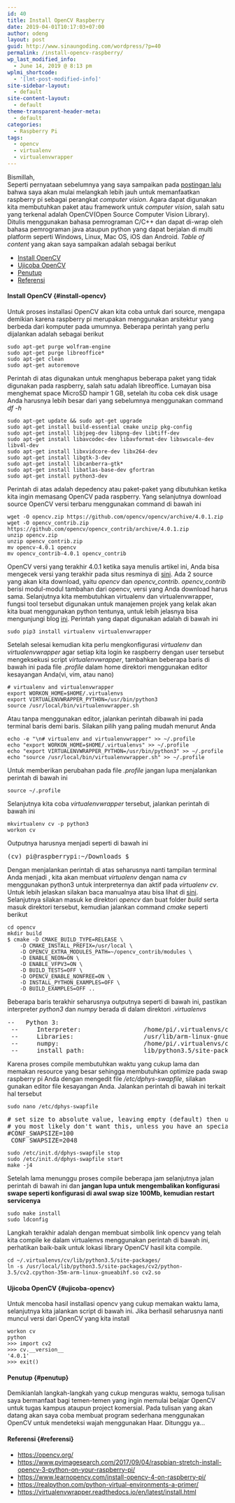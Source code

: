 ```yaml
---
id: 40
title: Install OpenCV Raspberry
date: 2019-04-01T10:17:03+07:00
author: odeng
layout: post
guid: http://www.sinaungoding.com/wordpress/?p=40
permalink: /install-opencv-raspberry/
wp_last_modified_info:
  - June 14, 2019 @ 8:13 pm
wplmi_shortcode:
  - '[lmt-post-modified-info]'
site-sidebar-layout:
  - default
site-content-layout:
  - default
theme-transparent-header-meta:
  - default
categories:
  - Raspberry Pi
tags:
  - opencv
  - virtualenv
  - virtualenvwrapper
---
```

Bismillah,  
Seperti pernyataan sebelumnya yang saya sampaikan pada <a rel="noreferrer noopener" aria-label="postingan lalu (opens in a new tab)" href="http://www.sinaungoding.com/wordpress/2019/03/31/memasang-modul-kamera-di-raspberry/" target="_blank">postingan lalu</a> bahwa saya akan mulai melangkah lebih jauh untuk memanfaatkan raspberry pi sebagai perangkat _computer vision_. Agara dapat digunakan kita membutuhkan paket atau framework untuk _computer vision_, salah satu yang terkenal adalah OpenCV(Open Source Computer Vision Library). Ditulis menggunakan bahasa pemrograman C/C++ dan dapat di-wrap oleh bahasa pemrograman java ataupun python yang dapat berjalan di multi platform seperti Windows, Linux, Mac OS, iOS dan Android. _Table of content_ yang akan saya sampaikan adalah sebagai berikut

  * [Install OpenCV](#install-opencv)
  * [Ujicoba OpenCV](#ujicoba-opencv)
  * [Penutup](#penutup)
  * [Referensi](#referensi)

#### Install OpenCV {#install-opencv}

Untuk proses installasi OpenCV akan kita coba untuk dari source, mengapa demikian karena raspberry pi merupakan menggunakan arsitektur yang berbeda dari komputer pada umumnya. Beberapa perintah yang perlu dijalankan adalah sebagai berikut

<pre class="wp-block-code"><code>sudo apt-get purge wolfram-engine
sudo apt-get purge libreoffice*
sudo apt-get clean
sudo apt-get autoremove</code></pre>

Perintah di atas digunakan untuk menghapus beberapa paket yang tidak digunakan pada raspberry, salah satu adalah libreoffice. Lumayan bisa menghemat space MicroSD hampir 1 GB, setelah itu coba cek disk usage Anda harusnya lebih besar dari yang sebelumnya menggunakan command _df -h_

<pre class="wp-block-code"><code>sudo apt-get update && sudo apt-get upgrade
sudo apt-get install build-essential cmake unzip pkg-config
sudo apt-get install libjpeg-dev libpng-dev libtiff-dev
sudo apt-get install libavcodec-dev libavformat-dev libswscale-dev libv4l-dev
sudo apt-get install libxvidcore-dev libx264-dev
sudo apt-get install libgtk-3-dev
sudo apt-get install libcanberra-gtk*
sudo apt-get install libatlas-base-dev gfortran
sudo apt-get install python3-dev</code></pre>

Perintah di atas adalah depedency atau paket-paket yang dibutuhkan ketika kita ingin memasang OpenCV pada raspberry. Yang selanjutnya download source OpenCV versi terbaru menggunakan command di bawah ini

<pre class="wp-block-code"><code>wget -O opencv.zip https://github.com/opencv/opencv/archive/4.0.1.zip
wget -O opencv_contrib.zip https://github.com/opencv/opencv_contrib/archive/4.0.1.zip
unzip opencv.zip
unzip opencv_contrib.zip
mv opencv-4.0.1 opencv
mv opencv_contrib-4.0.1 opencv_contrib</code></pre>

OpenCV versi yang terakhir 4.0.1 ketika saya menulis artikel ini, Anda bisa mengecek versi yang terakhir pada situs resminya di <a rel="noreferrer noopener" aria-label="sini (opens in a new tab)" href="https://opencv.org/releases.html" target="_blank">sini</a>. Ada 2 source yang akan kita download, yaitu _opencv_ dan _opencv_contrib_. _opencv_contrib_ berisi modul-modul tambahan dari opencv, versi yang Anda download harus sama. Selanjutnya kita membutuhkan virtualenv dan virtualenvwrapper, fungsi tool tersebut digunakan untuk manajemen projek yang kelak akan kita buat menggunakan python tentunya, untuk lebih jelasnya bisa mengunjungi blog <a rel="noreferrer noopener" aria-label="ini (opens in a new tab)" href="https://www.petanikode.com/python-virtualenv/" target="_blank">ini</a>. Perintah yang dapat digunakan adalah di bawah ini

<pre class="wp-block-code"><code>sudo pip3 install virtualenv virtualenvwrapper</code></pre>

Setelah selesai kemudian kita perlu mengkonfigurasi _virtualenv_ dan _virtualenvwrapper_ agar setiap kita login ke raspberry dengan user tersebut mengeksekusi script _virtualenvwrapper_, tambahkan beberapa baris di bawah ini pada file _.profile_ dalam home direktori menggunakan editor kesayangan Anda(vi, vim, atau nano)

<pre class="wp-block-code"><code># virtualenv and virtualenvwrapper
export WORKON_HOME=$HOME/.virtualenvs
export VIRTUALENVWRAPPER_PYTHON=/usr/bin/python3
source /usr/local/bin/virtualenvwrapper.sh</code></pre>

Atau tanpa menggunakan editor, jalankan perintah dibawah ini pada terminal baris demi baris. Silakan pilih yang paling mudah menurut Anda

<pre class="wp-block-code"><code>echo -e "\n# virtualenv and virtualenvwrapper" >> ~/.profile
echo "export WORKON_HOME=$HOME/.virtualenvs" >> ~/.profile
echo "export VIRTUALENVWRAPPER_PYTHON=/usr/bin/python3" >> ~/.profile
echo "source /usr/local/bin/virtualenvwrapper.sh" >> ~/.profile</code></pre>

Untuk memberikan perubahan pada file _.profile_ jangan lupa menjalankan perintah di bawah ini

<pre class="wp-block-code"><code>source ~/.profile</code></pre>

Selanjutnya kita coba _virtualenvwrapper_ tersebut, jalankan perintah di bawah ini 

<pre class="wp-block-code"><code>mkvirtualenv cv -p python3
workon cv</code></pre>

Outputnya harusnya menjadi seperti di bawah ini

<pre class="wp-block-preformatted">(cv) pi@raspberrypi:~/Downloads $</pre>

Dengan menjalankan perintah di atas seharusnya nanti tampilan terminal Anda menjadi , kita akan membuat _virtualenv_ dengan nama _cv_ menggunakan python3 untuk interpreternya dan aktif pada _virtualenv cv_. Untuk lebih jelaskan silakan baca manualnya atau bisa lihat di <a rel="noreferrer noopener" aria-label="sini (opens in a new tab)" href="https://virtualenvwrapper.readthedocs.io/en/latest/command_ref.html" target="_blank">sini</a>. Selanjutnya silakan masuk ke direktori _opencv_ dan buat folder _build_ serta masuk direktori tersebut, kemudian jalankan command _cmake_ seperti berikut

<pre class="wp-block-code"><code>cd opencv
mkdir build
$ cmake -D CMAKE_BUILD_TYPE=RELEASE \
    -D CMAKE_INSTALL_PREFIX=/usr/local \
    -D OPENCV_EXTRA_MODULES_PATH=~/opencv_contrib/modules \
    -D ENABLE_NEON=ON \
    -D ENABLE_VFPV3=ON \
    -D BUILD_TESTS=OFF \
    -D OPENCV_ENABLE_NONFREE=ON \
    -D INSTALL_PYTHON_EXAMPLES=OFF \
    -D BUILD_EXAMPLES=OFF ..</code></pre>

Beberapa baris terakhir seharusnya outputnya seperti di bawah ini, pastikan interpreter _python3_ dan _numpy_ berada di dalam direktori _.virtualenvs_

<pre class="wp-block-preformatted">--   Python 3:<br /> --     Interpreter:                 /home/pi/.virtualenvs/cv/bin/python3 (ver 3.5.3)<br /> --     Libraries:                   /usr/lib/arm-linux-gnueabihf/libpython3.5m.so (ver 3.5.3)<br /> --     numpy:                       /home/pi/.virtualenvs/cv/lib/python3.5/site-packages/numpy/core/include (ver 1.16.2)<br /> --     install path:                lib/python3.5/site-packages/cv2/python-3.5</pre>

Karena proses compile membutuhkan waktu yang cukup lama dan memakan resource yang besar sehingga membutuhkan optimize pada swap raspberry pi Anda dengan mengedit file _/etc/dphys-swapfile_, silakan gunakan editor file kesayangan Anda. Jalankan perintah di bawah ini terkait hal tersebut

<pre class="wp-block-code"><code>sudo nano /etc/dphys-swapfile</code></pre>

<pre class="wp-block-preformatted"># set size to absolute value, leaving empty (default) then uses computed value<br /># you most likely don't want this, unless you have an special disk situation<br />#CONF_SWAPSIZE=100<br /> CONF_SWAPSIZE=2048</pre>

<pre class="wp-block-code"><code>sudo /etc/init.d/dphys-swapfile stop
sudo /etc/init.d/dphys-swapfile start
make -j4</code></pre>

Setelah lama menunggu proses compile beberapa jam selanjutnya jalan perintah di bawah ini dan **jangan lupa untuk mengembalikan konfigurasi swape seperti konfigurasi di awal swap size 100Mb, kemudian restart servicenya**

<pre class="wp-block-code"><code>sudo make install
sudo ldconfig</code></pre>

Langkah terakhir adalah dengan membuat simbolik link opencv yang telah kita compile ke dalam virtualenvs menggunakan perintah di bawah ini, perhatikan baik-baik untuk lokasi library OpenCV hasil kita compile.

<pre class="wp-block-code"><code>cd ~/.virtualenvs/cv/lib/python3.5/site-packages/
ln -s /usr/local/lib/python3.5/site-packages/cv2/python-3.5/cv2.cpython-35m-arm-linux-gnueabihf.so cv2.so</code></pre>

#### Ujicoba OpenCV {#ujicoba-opencv}

Untuk mencoba hasil installasi opencv yang cukup memakan waktu lama, selanjutnya kita jalankan script di bawah ini. Jika berhasil seharusnya nanti muncul versi dari OpenCV yang kita install

<pre class="wp-block-code"><code>workon cv
python
>>> import cv2
>>> cv.__version__
'4.0.1'
>>> exit()</code></pre>

#### Penutup {#penutup}

Demikianlah langkah-langkah yang cukup menguras waktu, semoga tulisan saya bermanfaat bagi temen-temen yang ingin memulai belajar OpenCV untuk tugas kampus ataupun project komersial. Pada tulisan yang akan datang akan saya coba membuat program sederhana menggunakan OpenCV untuk mendeteksi wajah menggunakan Haar. Ditunggu ya&#8230;

#### Referensi {#referensi}

  * <https://opencv.org/>
  * <https://www.pyimagesearch.com/2017/09/04/raspbian-stretch-install-opencv-3-python-on-your-raspberry-pi/>
  * <https://www.learnopencv.com/install-opencv-4-on-raspberry-pi/>
  * <https://realpython.com/python-virtual-environments-a-primer/>
  * <https://virtualenvwrapper.readthedocs.io/en/latest/install.html>